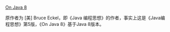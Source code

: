 [On Java 8](https://github.com/LingCoder/OnJava8)

原作者为 [美] Bruce Eckel，即《Java 编程思想》的作者，事实上这是《Java编程思想》第5版，《On Java 8》基于Java 8版本。 